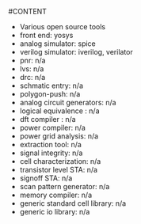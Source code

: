 #CONTENT
* Various open source tools
* front end: yosys
* analog simulator: spice
* verilog simulator: iverilog, verilator
* pnr: n/a
* lvs: n/a
* drc: n/a
* schmatic entry: n/a
* polygon-push: n/a
* analog circuit generators: n/a
* logical equivalence : n/a
* dft compiler : n/a
* power compiler: n/a
* power grid analysis: n/a
* extraction tool: n/a
* signal integrity: n/a
* cell characterization: n/a
* transistor level STA: n/a
* signoff STA: n/a
* scan pattern generator: n/a
* memory compiler: n/a
* generic standard cell library: n/a
* generic io library: n/a

